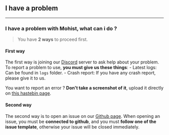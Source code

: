 ## I have a problem
---

### I have a problem with Mohist, what can i do ?

> You have **2 ways** to proceed first.

#### First way

The first way is joining our [Discord](https://discord.gg/mohist) server to ask help about your problem.    
To report a problem to use, **you must give us these things**: 
    - Latest logs: Can be found in `logs` folder.
    - Crash report: If you have any crash report, please give it to us.

You want to report an error ? **Don't take a screenshot of it**, upload it directly on [this hastebin page](https://paste.ubuntu.com).

#### Second way

The second way is to open an issue on our [Github page](https://github.com/MohistMC/Mohist/issues). When opening an issue, you must be **connected to github**, and you must **follow one of the issue template**, otherwise your issue will be closed immediately.